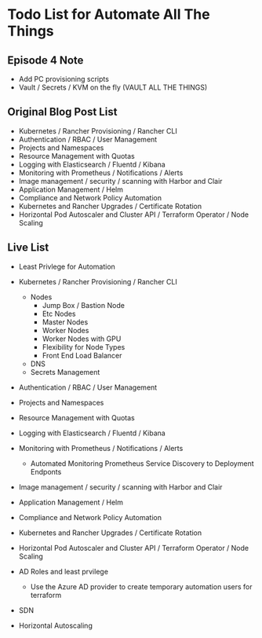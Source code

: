# Todo List for Automate All The Things

## Episode 4 Note

- Add PC provisioning scripts
- Vault / Secrets / KVM on the fly (VAULT ALL THE THINGS)

## Original Blog Post List

- Kubernetes / Rancher Provisioning / Rancher CLI
- Authentication / RBAC / User Management
- Projects and Namespaces
- Resource Management with Quotas
- Logging with Elasticsearch / Fluentd / Kibana
- Monitoring with Prometheus / Notifications / Alerts
- Image management / security / scanning with Harbor and Clair
- Application Management / Helm
- Compliance and Network Policy Automation
- Kubernetes and Rancher Upgrades / Certificate Rotation
- Horizontal Pod Autoscaler and Cluster API / Terraform Operator / Node Scaling

## Live List

- Least Privlege for Automation
- Kubernetes / Rancher Provisioning / Rancher CLI
  - Nodes
    - Jump Box / Bastion Node
    - Etc Nodes
    - Master Nodes
    - Worker Nodes
    - Worker Nodes with GPU
    - Flexibility for Node Types
    - Front End Load Balancer
  - DNS
  - Secrets Management 
- Authentication / RBAC / User Management
- Projects and Namespaces
- Resource Management with Quotas
- Logging with Elasticsearch / Fluentd / Kibana
- Monitoring with Prometheus / Notifications / Alerts
  - Automated Monitoring Prometheus Service Discovery to Deployment Endponts
- Image management / security / scanning with Harbor and Clair
- Application Management / Helm
- Compliance and Network Policy Automation
- Kubernetes and Rancher Upgrades / Certificate Rotation
- Horizontal Pod Autoscaler and Cluster API / Terraform Operator / Node Scaling

- AD Roles and least prvilege
  - Use the Azure AD provider to create temporary automation users for terraform
- SDN
- Horizontal Autoscaling
